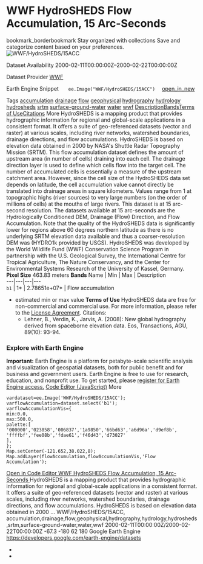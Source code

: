  
#  WWF HydroSHEDS Flow Accumulation, 15 Arc-Seconds 
bookmark_borderbookmark Stay organized with collections  Save and categorize content based on your preferences.
![WWF/HydroSHEDS/15ACC](https://developers.google.com/earth-engine/datasets/images/WWF/WWF_HydroSHEDS_15ACC_sample.png) 

Dataset Availability
    2000-02-11T00:00:00Z–2000-02-22T00:00:00Z 

Dataset Provider
     [ WWF ](https://www.hydrosheds.org/) 

Earth Engine Snippet
     `    ee.Image("WWF/HydroSHEDS/15ACC")   ` [ open_in_new ](https://code.earthengine.google.com/?scriptPath=Examples:Datasets/WWF/WWF_HydroSHEDS_15ACC) 

Tags
     [accumulation](https://developers.google.com/earth-engine/datasets/tags/accumulation) [drainage](https://developers.google.com/earth-engine/datasets/tags/drainage) [flow](https://developers.google.com/earth-engine/datasets/tags/flow) [geophysical](https://developers.google.com/earth-engine/datasets/tags/geophysical) [hydrography](https://developers.google.com/earth-engine/datasets/tags/hydrography) [hydrology](https://developers.google.com/earth-engine/datasets/tags/hydrology) [hydrosheds](https://developers.google.com/earth-engine/datasets/tags/hydrosheds) [srtm](https://developers.google.com/earth-engine/datasets/tags/srtm) [surface-ground-water](https://developers.google.com/earth-engine/datasets/tags/surface-ground-water) [water](https://developers.google.com/earth-engine/datasets/tags/water) [wwf](https://developers.google.com/earth-engine/datasets/tags/wwf)
[Description](https://developers.google.com/earth-engine/datasets/catalog/WWF_HydroSHEDS_15ACC#description)[Bands](https://developers.google.com/earth-engine/datasets/catalog/WWF_HydroSHEDS_15ACC#bands)[Terms of Use](https://developers.google.com/earth-engine/datasets/catalog/WWF_HydroSHEDS_15ACC#terms-of-use)[Citations](https://developers.google.com/earth-engine/datasets/catalog/WWF_HydroSHEDS_15ACC#citations) More
HydroSHEDS is a mapping product that provides hydrographic information for regional and global-scale applications in a consistent format. It offers a suite of geo-referenced datasets (vector and raster) at various scales, including river networks, watershed boundaries, drainage directions, and flow accumulations. HydroSHEDS is based on elevation data obtained in 2000 by NASA's Shuttle Radar Topography Mission (SRTM).
This flow accumulation dataset defines the amount of upstream area (in number of cells) draining into each cell. The drainage direction layer is used to define which cells flow into the target cell. The number of accumulated cells is essentially a measure of the upstream catchment area. However, since the cell size of the HydroSHEDS data set depends on latitude, the cell accumulation value cannot directly be translated into drainage areas in square kilometers. Values range from 1 at topographic highs (river sources) to very large numbers (on the order of millions of cells) at the mouths of large rivers.
This dataset is at 15 arc-second resolution. The datasets available at 15 arc-seconds are the Hydrologically Conditioned DEM, Drainage (Flow) Direction, and Flow Accumulation.
Note that the quality of the HydroSHEDS data is significantly lower for regions above 60 degrees northern latitude as there is no underlying SRTM elevation data available and thus a coarser-resolution DEM was (HYDRO1k provided by USGS).
HydroSHEDS was developed by the World Wildlife Fund (WWF) Conservation Science Program in partnership with the U.S. Geological Survey, the International Centre for Tropical Agriculture, The Nature Conservancy, and the Center for Environmental Systems Research of the University of Kassel, Germany.
**Pixel Size** 463.83 meters 
**Bands**
Name | Min | Max | Description  
---|---|---|---  
`b1` |  1*  |  2.78651e+07*  | Flow accumulation  
* estimated min or max value 
**Terms of Use**
HydroSHEDS data are free for non-commercial and commercial use. For more information, please refer to the [License Agreement](https://www.hydrosheds.org/page/license).
Citations:
  * Lehner, B., Verdin, K., Jarvis, A. (2008): New global hydrography derived from spaceborne elevation data. Eos, Transactions, AGU, 89(10): 93-94.


### Explore with Earth Engine
**Important:** Earth Engine is a platform for petabyte-scale scientific analysis and visualization of geospatial datasets, both for public benefit and for business and government users. Earth Engine is free to use for research, education, and nonprofit use. To get started, please [register for Earth Engine access.](https://console.cloud.google.com/earth-engine)
[Code Editor (JavaScript)](https://developers.google.com/earth-engine/datasets/catalog/WWF_HydroSHEDS_15ACC#code-editor-javascript-sample) More
```
vardataset=ee.Image('WWF/HydroSHEDS/15ACC');
varflowAccumulation=dataset.select('b1');
varflowAccumulationVis={
min:0.0,
max:500.0,
palette:[
'000000','023858','006837','1a9850','66bd63','a6d96a','d9ef8b',
'ffffbf','fee08b','fdae61','f46d43','d73027'
],
};
Map.setCenter(-121.652,38.022,8);
Map.addLayer(flowAccumulation,flowAccumulationVis,'Flow Accumulation');
```
[ Open in Code Editor ](https://code.earthengine.google.com/?scriptPath=Examples:Datasets/WWF/WWF_HydroSHEDS_15ACC)
[ WWF HydroSHEDS Flow Accumulation, 15 Arc-Seconds ](https://developers.google.com/earth-engine/datasets/catalog/WWF_HydroSHEDS_15ACC)
HydroSHEDS is a mapping product that provides hydrographic information for regional and global-scale applications in a consistent format. It offers a suite of geo-referenced datasets (vector and raster) at various scales, including river networks, watershed boundaries, drainage directions, and flow accumulations. HydroSHEDS is based on elevation data obtained in 2000 …
WWF/HydroSHEDS/15ACC, accumulation,drainage,flow,geophysical,hydrography,hydrology,hydrosheds,srtm,surface-ground-water,water,wwf 
2000-02-11T00:00:00Z/2000-02-22T00:00:00Z
-67.3 -180 62 180 
Google Earth Engine
https://developers.google.com/earth-engine/datasets
  * [ ](https://doi.org/https://www.hydrosheds.org/)
  * [ ](https://doi.org/https://developers.google.com/earth-engine/datasets/catalog/WWF_HydroSHEDS_15ACC)


